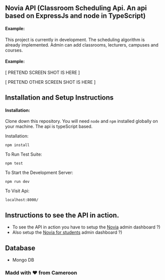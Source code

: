 ## Novia API (Classroom Scheduling Api. An api based on ExpressJs and node in TypeScript)


#### Example:

This project is currently in development. The scheduling algorithm is already implemented. Admin can add classrooms, lecturers, campuses and courses.


#### Example:   

[ PRETEND SCREEN SHOT IS HERE ]

[ PRETEND OTHER SCREEN SHOT IS HERE ]

## Installation and Setup Instructions

#### Installation:  

Clone down this repository. You will need `node` and `npm` installed globally on your machine. The api is typeScript based.

Installation:

`npm install`  

To Run Test Suite:  

`npm test`  

To Start the Development Server:

`npm run dev`  

To Visit Api:

`localhost:8000/`  

## Instructions to see the API in action.

  - To see the API in action you have to setup the  [Novia](https://github.com/MistaZidane/novia) admin dashboard ?)
  - Also  setup the  [Novia for students](https://github.com/MistaZidane/novia-open) admin dashboard ?)
## Database
  - Mongo DB 
  
### Madd with ❤️ from Cameroon 
